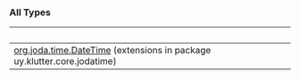 
### All Types

|&nbsp;|&nbsp;|
|---|---|
| [org.joda.time.DateTime](../uy.klutter.core.jodatime/org.joda.time.-date-time/index.md) (extensions in package uy.klutter.core.jodatime) |  |
